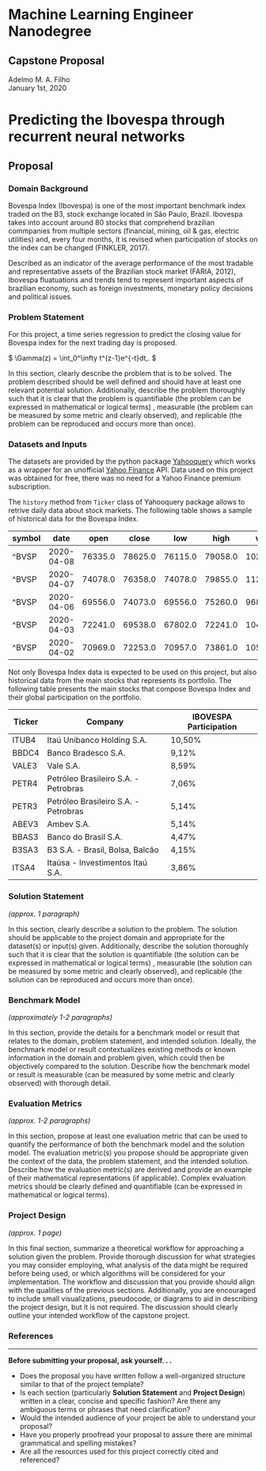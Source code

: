 # Machine Learning Engineer Nanodegree
## Capstone Proposal
Adelmo M. A. Filho  
January 1st, 2020

# Predicting the Ibovespa through recurrent neural networks

## Proposal

### Domain Background

Bovespa Index (Ibovespa) is one of the most important benchmark index traded on the B3, stock exchange located in São Paulo, Brazil. Ibovespa takes into account around 80 stocks that comprehend brazilian commpanies from multiple sectors (financial, mining, oil & gas, electric utilities) and, every four months, it is revised when participation of stocks on the index can be changed (FINKLER, 2017).

Described as an indicator of the average performance of the most tradable and representative assets of the Brazilian stock market (FARIA, 2012), Ibovespa fluatuations and trends tend to represent important aspects of brazilian economy, such as foreign investments, monetary policy decisions and political issues.

### Problem Statement

For this project, a time series regression to predict the closing value for Bovespa index for the next trading day is proposed. 

$
\Gamma(z) = \int_0^\infty t^{z-1}e^{-t}dt\,.
$

In this section, clearly describe the problem that is to be solved. The problem described should be well defined and should have at least one relevant potential solution. Additionally, describe the problem thoroughly such that it is clear that the problem is quantifiable (the problem can be expressed in mathematical or logical terms) , measurable (the problem can be measured by some metric and clearly observed), and replicable (the problem can be reproduced and occurs more than once).

### Datasets and Inputs

The datasets are provided by the python package [Yahooquery](https://yahooquery.dpguthrie.com/) which works as a wrapper for an unofficial [Yahoo Finance](https://finance.yahoo.com/) API. Data used on this project was obtained for free, there was no need for a Yahoo Finance premium subscription.

The `history` method from `Ticker` class of Yahooquery package allows to retrive daily data about stock markets. The following table shows a sample of historical data for the Bovespa Index.


| symbol | date       | open    | close   | low     | high    | volume     |
|--------|------------|---------|---------|---------|---------|------------|
| ^BVSP  | 2020-04-08 | 76335.0 | 78625.0 | 76115.0 | 79058.0 | 10206300.0 |
| ^BVSP  | 2020-04-07 | 74078.0 | 76358.0 | 74078.0 | 79855.0 | 11286500.0 |
| ^BVSP  | 2020-04-06 | 69556.0 | 74073.0 | 69556.0 | 75260.0 | 9685400.0  |
| ^BVSP  | 2020-04-03 | 72241.0 | 69538.0 | 67802.0 | 72241.0 | 10411300.0 |
| ^BVSP  | 2020-04-02 | 70969.0 | 72253.0 | 70957.0 | 73861.0 | 10540200.0 |

Not only Bovespa Index data is expected to be used on this project, but also historical data from the main stocks that represents its portfolio. The following table presents the main stocks that compose Bovespa Index and their global participation on the portfolio.

| Ticker | Company                              | IBOVESPA Participation |
|--------|--------------------------------------|------------------------|
| ITUB4  | Itaú Unibanco Holding S.A.           | 10,50%                 |
| BBDC4  | Banco Bradesco S.A.                  | 9,12%                  |
| VALE3  | Vale S.A.                            | 8,59%                  |
| PETR4  | Petróleo Brasileiro S.A. - Petrobras | 7,06%                  |
| PETR3  | Petróleo Brasileiro S.A. - Petrobras | 5,14%                  |
| ABEV3  | Ambev S.A.                           | 5,14%                  |
| BBAS3  | Banco do Brasil S.A.                 | 4,47%                  |
| B3SA3  | B3 S.A. - Brasil, Bolsa, Balcão      | 4,15%                  |
| ITSA4  | Itaúsa - Investimentos Itaú S.A.     | 3,86%                  |


### Solution Statement
_(approx. 1 paragraph)_

In this section, clearly describe a solution to the problem. The solution should be applicable to the project domain and appropriate for the dataset(s) or input(s) given. Additionally, describe the solution thoroughly such that it is clear that the solution is quantifiable (the solution can be expressed in mathematical or logical terms) , measurable (the solution can be measured by some metric and clearly observed), and replicable (the solution can be reproduced and occurs more than once).

### Benchmark Model
_(approximately 1-2 paragraphs)_

In this section, provide the details for a benchmark model or result that relates to the domain, problem statement, and intended solution. Ideally, the benchmark model or result contextualizes existing methods or known information in the domain and problem given, which could then be objectively compared to the solution. Describe how the benchmark model or result is measurable (can be measured by some metric and clearly observed) with thorough detail.

### Evaluation Metrics
_(approx. 1-2 paragraphs)_

In this section, propose at least one evaluation metric that can be used to quantify the performance of both the benchmark model and the solution model. The evaluation metric(s) you propose should be appropriate given the context of the data, the problem statement, and the intended solution. Describe how the evaluation metric(s) are derived and provide an example of their mathematical representations (if applicable). Complex evaluation metrics should be clearly defined and quantifiable (can be expressed in mathematical or logical terms).

### Project Design
_(approx. 1 page)_

In this final section, summarize a theoretical workflow for approaching a solution given the problem. Provide thorough discussion for what strategies you may consider employing, what analysis of the data might be required before being used, or which algorithms will be considered for your implementation. The workflow and discussion that you provide should align with the qualities of the previous sections. Additionally, you are encouraged to include small visualizations, pseudocode, or diagrams to aid in describing the project design, but it is not required. The discussion should clearly outline your intended workflow of the capstone project.

### References

-----------

**Before submitting your proposal, ask yourself. . .**

- Does the proposal you have written follow a well-organized structure similar to that of the project template?
- Is each section (particularly **Solution Statement** and **Project Design**) written in a clear, concise and specific fashion? Are there any ambiguous terms or phrases that need clarification?
- Would the intended audience of your project be able to understand your proposal?
- Have you properly proofread your proposal to assure there are minimal grammatical and spelling mistakes?
- Are all the resources used for this project correctly cited and referenced?